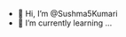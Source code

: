 - 👋 Hi, I’m @Sushma5Kumari
- 🌱 I’m currently learning ...

<!---
Sushma5Kumari/Sushma5Kumari is a ✨ special ✨ repository because its `README.md` (this file) appears on your GitHub profile.
You can click the Preview link to take a look at your changes.
--->
